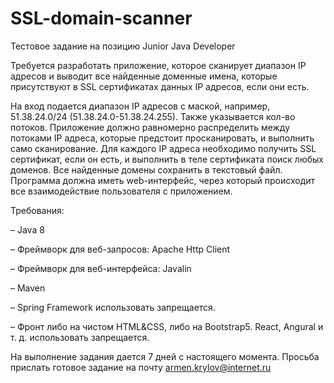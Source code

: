 # SSL-domain-scanner
  Тестовое задание на позицию Junior Java Developer

  Требуется разработать приложение, которое сканирует диапазон IP адресов и выводит все найденные доменные имена, которые присутствуют в SSL сертификатах данных IP адресов, если они есть.
  
  На вход подается диапазон IP адресов с маской, например, 51.38.24.0/24 (51.38.24.0-51.38.24.255). Также указывается кол-во потоков. Приложение должно равномерно распределить между потоками IP адреса, которые предстоит просканировать, и выполнить само сканирование. Для каждого IP адреса необходимо получить SSL сертификат, если он есть, и выполнить в теле сертификата поиск любых доменов. Все найденные домены сохранить в текстовый файл. Программа должна иметь web-интерфейс, через который происходит все взаимодействие пользователя с приложением.
  
  Требования:
 
 – Java 8
 
 – Фреймворк для веб-запросов: Apache Http Client
 
 – Фреймворк для веб-интерфейса: Javalin
 
 – Maven
 
 – Spring Framework использовать запрещается.
 
 – Фронт либо на чистом HTML&CSS, либо на Bootstrap5. React, Angural и т. д. использовать запрещается.
 
 На выполнение задания дается 7 дней с настоящего момента. Просьба прислать готовое задание на почту armen.krylov@internet.ru
